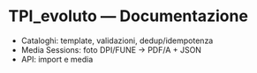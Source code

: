 # TPI_evoluto — Documentazione
- Cataloghi: template, validazioni, dedup/idempotenza
- Media Sessions: foto DPI/FUNE → PDF/A + JSON
- API: import e media